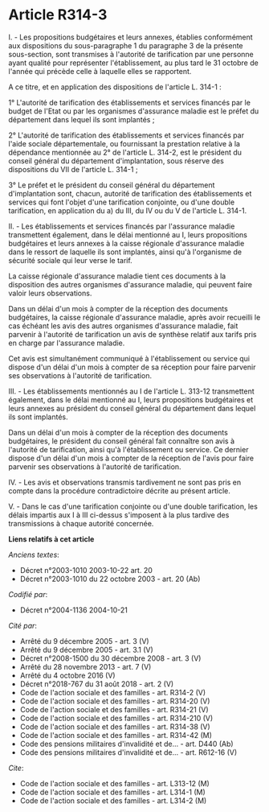 # Article R314-3

I. - Les propositions budgétaires et leurs annexes, établies conformément aux dispositions du sous-paragraphe 1 du paragraphe
3 de la présente sous-section, sont transmises à l'autorité de tarification par une personne ayant qualité pour représenter
l'établissement, au plus tard le 31 octobre de l'année qui précède celle à laquelle elles se rapportent.

A ce titre, et en application des dispositions de l'article L. 314-1 :

1° L'autorité de tarification des établissements et services financés par le budget de l'Etat ou par les organismes
d'assurance maladie est le préfet du département dans lequel ils sont implantés ;

2° L'autorité de tarification des établissements et services financés par l'aide sociale départementale, ou fournissant la
prestation relative à la dépendance mentionnée au 2° de l'article L. 314-2, est le président du conseil général du
département d'implantation, sous réserve des dispositions du VII de l'article L. 314-1 ;

3° Le préfet et le président du conseil général du département d'implantation sont, chacun, autorité de tarification des
établissements et services qui font l'objet d'une tarification conjointe, ou d'une double tarification, en application du a)
du III, du IV ou du V de l'article L. 314-1.

II. - Les établissements et services financés par l'assurance maladie transmettent également, dans le délai mentionné au I,
leurs propositions budgétaires et leurs annexes à la caisse régionale d'assurance maladie dans le ressort de laquelle ils
sont implantés, ainsi qu'à l'organisme de sécurité sociale qui leur verse le tarif.

La caisse régionale d'assurance maladie tient ces documents à la disposition des autres organismes d'assurance maladie, qui
peuvent faire valoir leurs observations.

Dans un délai d'un mois à compter de la réception des documents budgétaires, la caisse régionale d'assurance maladie, après
avoir recueilli le cas échéant les avis des autres organismes d'assurance maladie, fait parvenir à l'autorité de tarification
un avis de synthèse relatif aux tarifs pris en charge par l'assurance maladie.

Cet avis est simultanément communiqué à l'établissement ou service qui dispose d'un délai d'un mois à compter de sa réception
pour faire parvenir ses observations à l'autorité de tarification.

III. - Les établissements mentionnés au I de l'article L. 313-12 transmettent également, dans le délai mentionné au I, leurs
propositions budgétaires et leurs annexes au président du conseil général du département dans lequel ils sont implantés.

Dans un délai d'un mois à compter de la réception des documents budgétaires, le président du conseil général fait connaître
son avis à l'autorité de tarification, ainsi qu'à l'établissement ou service. Ce dernier dispose d'un délai d'un mois à
compter de la réception de l'avis pour faire parvenir ses observations à l'autorité de tarification.

IV. - Les avis et observations transmis tardivement ne sont pas pris en compte dans la procédure contradictoire décrite au
présent article.

V. - Dans le cas d'une tarification conjointe ou d'une double tarification, les délais impartis aux I à III ci-dessus
s'imposent à la plus tardive des transmissions à chaque autorité concernée.

**Liens relatifs à cet article**

_Anciens textes_:

  - Décret n°2003-1010 2003-10-22 art. 20
  - Décret n°2003-1010 du 22 octobre 2003 - art. 20 (Ab)

_Codifié par_:

  - Décret n°2004-1136 2004-10-21

_Cité par_:

  - Arrêté du 9 décembre 2005 - art. 3 (V)
  - Arrêté du 9 décembre 2005 - art. 3.1 (V)
  - Décret n°2008-1500 du 30 décembre 2008 - art. 3 (V)
  - Arrêté du 28 novembre 2013 - art. 7 (V)
  - Arrêté du 4 octobre 2016 (V)
  - Décret n°2018-767 du 31 août 2018 - art. 2 (V)
  - Code de l'action sociale et des familles - art. R314-2 (V)
  - Code de l'action sociale et des familles - art. R314-20 (V)
  - Code de l'action sociale et des familles - art. R314-21 (V)
  - Code de l'action sociale et des familles - art. R314-210 (V)
  - Code de l'action sociale et des familles - art. R314-38 (V)
  - Code de l'action sociale et des familles - art. R314-42 (M)
  - Code des pensions militaires d'invalidité et de... - art. D440 (Ab)
  - Code des pensions militaires d'invalidité et de... - art. R612-16 (V)

_Cite_:

  - Code de l'action sociale et des familles - art. L313-12 (M)
  - Code de l'action sociale et des familles - art. L314-1 (M)
  - Code de l'action sociale et des familles - art. L314-2 (M)
